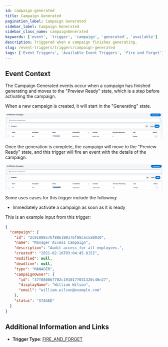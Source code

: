 ```yaml
---
id: campaign-generated
title: Campaign Generated
pagination_label: Campaign Generated
sidebar_label: Campaign Generated
sidebar_class_name: campaignGenerated
keywords: ['event', 'trigger', 'campaign', 'generated', 'available']
description: Triggered when a campaign finishes generating.
slug: /event-triggers/triggers/campaign-generated
tags: ['Event Triggers', 'Available Event Triggers', 'Fire and Forget']
---
```


## Event Context

The Campaign Generated events occur when a campaign has finished generating and moves to the "Preview Ready" state, which is a step before activating the campaign.

When a new campaign is created, it will start in the "Generating" state.

![Generating](./img/campaign-generated-generating.png)

Once the generation is complete, the campaign will move to the "Preview Ready" state, and this trigger will fire an event with the details of the campaign.

![Preivew](./img/campaign-generated-preview.png)

Some uses cases for this trigger include the following:

- Immediately activate a campaign as soon as it is ready

This is an example input from this trigger:

```json
{
  "campaign": {
    "id": "2c91808576f886190176f88cac5a0010",
    "name": "Manager Access Campaign",
    "description": "Audit access for all employees.",
    "created": "2021-02-16T03:04:45.815Z",
    "modified": null,
    "deadline": null,
    "type": "MANAGER",
    "campaignOwner": {
      "id": "37f080867702c1910177031320c40n27",
      "displayName": "William Wilson",
      "email": "william.wilson@example.com"
    },
    "status": "STAGED"
  }
}
```

## Additional Information and Links

- **Trigger Type**: [FIRE_AND_FORGET](../trigger-types.md#fire-and-forget)
